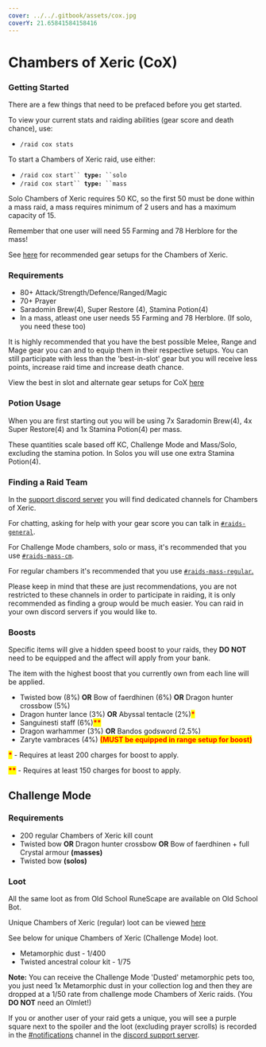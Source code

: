 ```yaml
---
cover: ../../.gitbook/assets/cox.jpg
coverY: 21.65841584158416
---
```


# Chambers of Xeric (CoX)

### Getting Started

There are a few things that need to be prefaced before you get started.

To view your current stats and raiding abilities (gear score and death chance), use:

* `/raid cox stats`

To start a Chambers of Xeric raid, use either:

* `/raid cox start`` `**`type:`**` ``solo`
* `/raid cox start`` `**`type:`**` ``mass`

Solo Chambers of Xeric requires 50 KC, so the first 50 must be done within a mass raid, a mass requires minimum of 2 users and has a maximum capacity of 15.

Remember that one user will need 55 Farming and 78 Herblore for the mass!

See [here](cox-gear-setups.md) for recommended gear setups for the Chambers of Xeric.

### Requirements

* 80+ Attack/Strength/Defence/Ranged/Magic
* 70+ Prayer
* Saradomin Brew(4), Super Restore (4), Stamina Potion(4)
* In a mass, atleast one user needs 55 Farming and 78 Herblore. (If solo, you need these too)

It is highly recommended that you have the best possible Melee, Range and Mage gear you can and to equip them in their respective setups. You can still participate with less than the 'best-in-slot' gear but you will receive less points, increase raid time and increase death chance.

View the best in slot and alternate gear setups for CoX [here](cox-gear-setups.md)

### Potion Usage

When you are first starting out you will be using 7x Saradomin Brew(4), 4x Super Restore(4) and 1x Stamina Potion(4) per mass.

These quantities scale based off KC, Challenge Mode and Mass/Solo, excluding the stamina potion. In Solos you will use one extra Stamina Potion(4).

### Finding a Raid Team

In the [support discord server](http://invite.oldschool.gg/) you will find dedicated channels for Chambers of Xeric.

For chatting, asking for help with your gear score you can talk in [`#raids-general`](https://discord.com/channels/342983479501389826/835879359805653002).

For Challenge Mode chambers, solo or mass, it's recommended that you use [`#raids-mass-cm`](https://discord.com/channels/342983479501389826/835879528513142794).

For regular chambers it's recommended that you use [`#raids-mass-regular`.](https://discord.com/channels/342983479501389826/835879317418278963)

Please keep in mind that these are just recommendations, you are not restricted to these channels in order to participate in raiding, it is only recommended as finding a group would be much easier.  You can raid in your own discord servers if you would like to.

### Boosts

Specific items will give a hidden speed boost to your raids, they **DO NOT** need to be equipped and the affect will apply from your bank.

The item with the highest boost that you currently own from each line will be applied.

* Twisted bow (8%) **OR** Bow of faerdhinen (6%) **OR** Dragon hunter crossbow (5%)
* Dragon hunter lance (3%) **OR** Abyssal tentacle (2%)<mark style="color:red;">**\***</mark>
* Sanguinesti staff (6%)<mark style="color:red;">**\*\***</mark>
* Dragon warhammer (3%) **OR** Bandos godsword (2.5%)
* Zaryte vambraces (4%) <mark style="color:red;">**(MUST be equipped in range setup for boost)**</mark>

<mark style="color:red;">**\***</mark> - Requires at least 200 charges for boost to apply.

<mark style="color:red;">**\*\***</mark> - Requires at least 150 charges for boost to apply.

## Challenge Mode

### Requirements

* 200 regular Chambers of Xeric kill count
* Twisted bow **OR** Dragon hunter crossbow **OR** Bow of faerdhinen + full Crystal armour **(masses)**
* Twisted bow **(solos)**

### Loot

All the same loot as from Old School RuneScape are available on Old School Bot.&#x20;

Unique Chambers of Xeric (regular) loot can be viewed [here](https://oldschool.runescape.wiki/w/Chambers\_of\_Xeric#Unique\_drop\_table)

See below for unique Chambers of Xeric (Challenge Mode) loot.

* Metamorphic dust - 1/400
* Twisted ancestral colour kit - 1/75

**Note:** You can receive the Challenge Mode 'Dusted' metamorphic pets too, you just need 1x Metamorphic dust in your collection log and then they are dropped at a 1/50 rate from challenge mode Chambers of Xeric raids. (You **DO NOT** need an Olmlet!)

If you or another user of your raid gets a unique, you will see a purple square next to the spoiler and the loot (excluding prayer scrolls) is recorded in the [#notifications](https://discord.com/channels/342983479501389826/469523207691436042) channel in the [discord support server](http://invite.oldschool.gg/).


